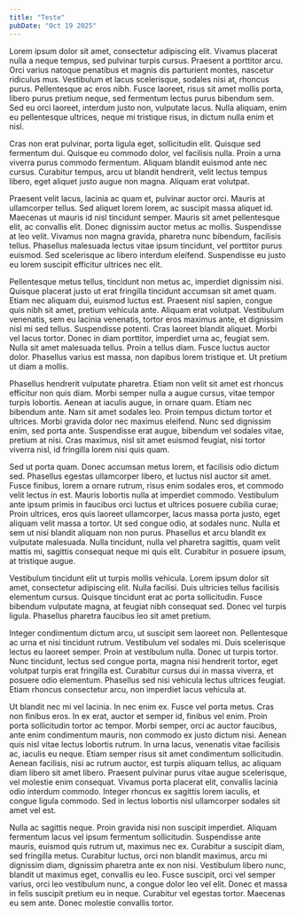 ```yaml
---
title: "Teste"
pubDate: "Oct 19 2025"
---
```


Lorem ipsum dolor sit amet, consectetur adipiscing elit. Vivamus placerat nulla a neque tempus, sed pulvinar turpis cursus. Praesent a porttitor arcu. Orci varius natoque penatibus et magnis dis parturient montes, nascetur ridiculus mus. Vestibulum et lacus scelerisque, sodales nisi at, rhoncus purus. Pellentesque ac eros nibh. Fusce laoreet, risus sit amet mollis porta, libero purus pretium neque, sed fermentum lectus purus bibendum sem. Sed eu orci laoreet, interdum justo non, vulputate lacus. Nulla aliquam, enim eu pellentesque ultrices, neque mi tristique risus, in dictum nulla enim et nisl.

Cras non erat pulvinar, porta ligula eget, sollicitudin elit. Quisque sed fermentum dui. Quisque eu commodo dolor, vel facilisis nulla. Proin a urna viverra purus commodo fermentum. Aliquam blandit euismod ante nec cursus. Curabitur tempus, arcu ut blandit hendrerit, velit lectus tempus libero, eget aliquet justo augue non magna. Aliquam erat volutpat.

Praesent velit lacus, lacinia ac quam et, pulvinar auctor orci. Mauris at ullamcorper tellus. Sed aliquet lorem lorem, ac suscipit massa aliquet id. Maecenas ut mauris id nisl tincidunt semper. Mauris sit amet pellentesque elit, ac convallis elit. Donec dignissim auctor metus ac mollis. Suspendisse at leo velit. Vivamus non magna gravida, pharetra nunc bibendum, facilisis tellus. Phasellus malesuada lectus vitae ipsum tincidunt, vel porttitor purus euismod. Sed scelerisque ac libero interdum eleifend. Suspendisse eu justo eu lorem suscipit efficitur ultrices nec elit.

Pellentesque metus tellus, tincidunt non metus ac, imperdiet dignissim nisi. Quisque placerat justo ut erat fringilla tincidunt accumsan sit amet quam. Etiam nec aliquam dui, euismod luctus est. Praesent nisl sapien, congue quis nibh sit amet, pretium vehicula ante. Aliquam erat volutpat. Vestibulum venenatis, sem eu lacinia venenatis, tortor eros maximus ante, et dignissim nisl mi sed tellus. Suspendisse potenti. Cras laoreet blandit aliquet. Morbi vel lacus tortor. Donec in diam porttitor, imperdiet urna ac, feugiat sem. Nulla sit amet malesuada tellus. Proin a tellus diam. Fusce luctus auctor dolor. Phasellus varius est massa, non dapibus lorem tristique et. Ut pretium ut diam a mollis.

Phasellus hendrerit vulputate pharetra. Etiam non velit sit amet est rhoncus efficitur non quis diam. Morbi semper nulla a augue cursus, vitae tempor turpis lobortis. Aenean at iaculis augue, in ornare quam. Etiam nec bibendum ante. Nam sit amet sodales leo. Proin tempus dictum tortor et ultrices. Morbi gravida dolor nec maximus eleifend. Nunc sed dignissim enim, sed porta ante. Suspendisse erat augue, bibendum vel sodales vitae, pretium at nisi. Cras maximus, nisl sit amet euismod feugiat, nisi tortor viverra nisl, id fringilla lorem nisi quis quam.

Sed ut porta quam. Donec accumsan metus lorem, et facilisis odio dictum sed. Phasellus egestas ullamcorper libero, et luctus nisl auctor sit amet. Fusce finibus, lorem a ornare rutrum, risus enim sodales eros, et commodo velit lectus in est. Mauris lobortis nulla at imperdiet commodo. Vestibulum ante ipsum primis in faucibus orci luctus et ultrices posuere cubilia curae; Proin ultrices, eros quis laoreet ullamcorper, lacus massa porta justo, eget aliquam velit massa a tortor. Ut sed congue odio, at sodales nunc. Nulla et sem ut nisi blandit aliquam non non purus. Phasellus et arcu blandit ex vulputate malesuada. Nulla tincidunt, nulla vel pharetra sagittis, quam velit mattis mi, sagittis consequat neque mi quis elit. Curabitur in posuere ipsum, at tristique augue.

Vestibulum tincidunt elit ut turpis mollis vehicula. Lorem ipsum dolor sit amet, consectetur adipiscing elit. Nulla facilisi. Duis ultricies tellus facilisis elementum cursus. Quisque tincidunt erat ac porta sollicitudin. Fusce bibendum vulputate magna, at feugiat nibh consequat sed. Donec vel turpis ligula. Phasellus pharetra faucibus leo sit amet pretium.

Integer condimentum dictum arcu, ut suscipit sem laoreet non. Pellentesque ac urna et nisi tincidunt rutrum. Vestibulum vel sodales mi. Duis scelerisque lectus eu laoreet semper. Proin at vestibulum nulla. Donec ut turpis tortor. Nunc tincidunt, lectus sed congue porta, magna nisi hendrerit tortor, eget volutpat turpis erat fringilla est. Curabitur cursus dui in massa viverra, et posuere odio elementum. Phasellus sed nisi vehicula lectus ultrices feugiat. Etiam rhoncus consectetur arcu, non imperdiet lacus vehicula at.

Ut blandit nec mi vel lacinia. In nec enim ex. Fusce vel porta metus. Cras non finibus eros. In ex erat, auctor et semper id, finibus vel enim. Proin porta sollicitudin tortor ac tempor. Morbi semper, orci ac auctor faucibus, ante enim condimentum mauris, non commodo ex justo dictum nisi. Aenean quis nisl vitae lectus lobortis rutrum. In urna lacus, venenatis vitae facilisis ac, iaculis eu neque. Etiam semper risus sit amet condimentum sollicitudin. Aenean facilisis, nisi ac rutrum auctor, est turpis aliquam tellus, ac aliquam diam libero sit amet libero. Praesent pulvinar purus vitae augue scelerisque, vel molestie enim consequat. Vivamus porta placerat elit, convallis lacinia odio interdum commodo. Integer rhoncus ex sagittis lorem iaculis, et congue ligula commodo. Sed in lectus lobortis nisl ullamcorper sodales sit amet vel est.

Nulla ac sagittis neque. Proin gravida nisi non suscipit imperdiet. Aliquam fermentum lacus vel ipsum fermentum sollicitudin. Suspendisse ante mauris, euismod quis rutrum ut, maximus nec ex. Curabitur a suscipit diam, sed fringilla metus. Curabitur luctus, orci non blandit maximus, arcu mi dignissim diam, dignissim pharetra ante ex non nisi. Vestibulum libero nunc, blandit ut maximus eget, convallis eu leo. Fusce suscipit, orci vel semper varius, orci leo vestibulum nunc, a congue dolor leo vel elit. Donec et massa in felis suscipit pretium eu in neque. Curabitur vel egestas tortor. Maecenas eu sem ante. Donec molestie convallis tortor.
